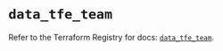 # `data_tfe_team`

Refer to the Terraform Registry for docs: [`data_tfe_team`](https://registry.terraform.io/providers/hashicorp/tfe/0.55.0/docs/data-sources/team).
